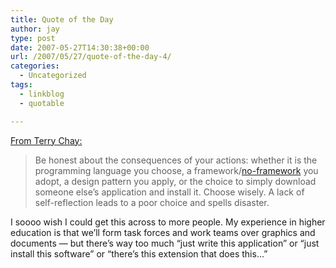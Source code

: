 ```yaml
---
title: Quote of the Day
author: jay
type: post
date: 2007-05-27T14:30:38+00:00
url: /2007/05/27/quote-of-the-day-4/
categories:
  - Uncategorized
tags:
  - linkblog
  - quotable

---
```

[From Terry Chay:][1]

> Be honest about the consequences of your actions: whether it is the programming language you choose, a framework/[no-framework][2] you adopt, a design pattern you apply, or the choice to simply download someone else’s application and install it. Choose wisely. A lack of self-reflection leads to a poor choice and spells disaster.

I soooo wish I could get this across to more people. My experience in higher education is that we’ll form task forces and work teams over graphics and documents — but there’s way too much “just write this application” or “just install this software” or “there’s this extension that does this…”

 [1]: http://terrychay.com/blog/article/simple-prescriptions-and-making-choices.shtml
 [2]: http://toys.lerdorf.com/archives/38-The-no-framework-PHP-MVC-framework.html
